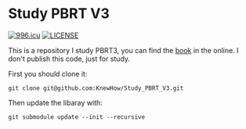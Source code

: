# Study PBRT V3
[![996.icu](https://img.shields.io/badge/link-996.icu-red.svg)](https://996.icu) [![LICENSE](https://img.shields.io/badge/license-Anti%20996-blue.svg)](https://github.com/996icu/996.ICU/blob/master/LICENSE)

This is a repository I study PBRT3, you can find the [book](https://pbr-book.org/) in the online. I don't publish this code, just for study.

First you should clone it:
```git
git clone git@github.com:KnewHow/Study_PBRT_V3.git
```

Then update the libaray with:
```
git submodule update --init --recursive
```